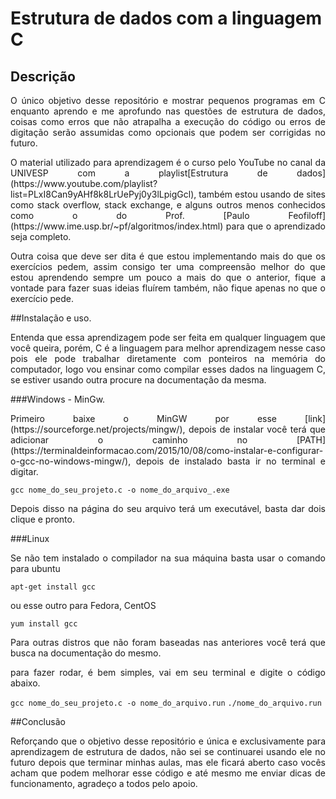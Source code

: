 # Estrutura de dados com a linguagem C

## Descrição
<p align="justify">O único objetivo desse repositório e mostrar pequenos programas em C enquanto aprendo e me aprofundo nas questões de estrutura de dados, coisas como erros que não atrapalha a execução do código ou erros de digitação serão assumidas como opcionais que podem ser corrigidas no futuro.</p>

<p align="justify">O material utilizado para aprendizagem é o curso pelo YouTube no canal da UNIVESP com a playlist[Estrutura de dados](https://www.youtube.com/playlist?list=PLxI8Can9yAHf8k8LrUePyj0y3lLpigGcl), também estou usando de sites como stack overflow, stack exchange, e alguns outros menos conhecidos como o do Prof. [Paulo Feofiloff](https://www.ime.usp.br/~pf/algoritmos/index.html) para que o aprendizado seja completo.</p>

<p align="justify">Outra coisa que deve ser dita é que estou implementando mais do que os exercícios pedem, assim consigo ter uma compreensão melhor do que estou aprendendo sempre um pouco a mais do que o anterior, fique a vontade para fazer suas ideias fluírem também, não fique apenas no que o exercício pede.</p>

##Instalação e uso.
<p align="justify">Entenda que essa aprendizagem pode ser feita em qualquer linguagem que você queira, porém, C é a linguagem para melhor aprendizagem nesse caso pois ele pode trabalhar diretamente com ponteiros na memória do computador, logo vou ensinar como compilar esses dados na linguagem C, se estiver usando outra procure na documentação da mesma.</p>

###Windows - MinGw.
<p align="justify">Primeiro baixe o MinGW por esse [link](https://sourceforge.net/projects/mingw/), depois de instalar você terá que adicionar o caminho no [PATH](https://terminaldeinformacao.com/2015/10/08/como-instalar-e-configurar-o-gcc-no-windows-mingw/), depois de instalado basta ir no terminal e digitar.</p>

`gcc nome_do_seu_projeto.c -o nome_do_arquivo_.exe`

<p align="justify">Depois disso na página do seu arquivo terá um executável, basta dar dois clique e pronto.</p>

###Linux
<p align="justify">Se não tem instalado o compilador na sua máquina basta usar o comando para ubuntu</p>

`apt-get install gcc`

<p align="justify">ou esse outro para Fedora, CentOS</p>

`yum install gcc`

<p align="justify">Para outras distros que não foram baseadas nas anteriores você terá que busca na documentação do mesmo.</p>

<p align="justify">para fazer rodar, é bem simples, vai em seu terminal e digite o código abaixo.</p>

`gcc nome_do_seu_projeto.c -o nome_do_arquivo.run`
`./nome_do_arquivo.run`

##Conclusão
<p align="justify">Reforçando que o objetivo desse repositório e única e exclusivamente para aprendizagem de estrutura de dados, não sei se continuarei usando ele no futuro depois que terminar minhas aulas, mas ele ficará aberto caso vocês acham que podem melhorar esse código e até mesmo me enviar dicas de funcionamento, agradeço a todos pelo apoio.</p>


